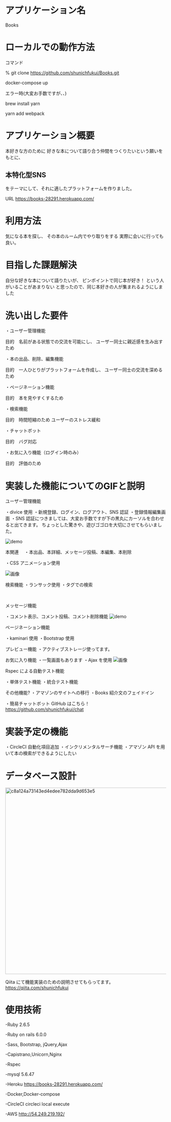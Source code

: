 <h1>アプリケーション名</h1>

Books

<h1>ローカルでの動作方法</h1>

コマンド

% git clone https://github.com/shunichfukui/Books.git

docker-compose up

エラー時(大変お手数ですが、、)

brew install yarn

yarn add webpack

<h1>アプリケーション概要</h1>

本好きな方のために
好きな本について語り合う仲間をつくりたいという願いをもとに、

<h2>本特化型SNS</h2>をテーマにして、それに適したプラットフォームを作りました。

URL https://books-28291.herokuapp.com/

<h1>利用方法</h1>

気になる本を探し、
その本のルーム内でやり取りをする
実際に会いに行っても良い。

<h1>目指した課題解決</h1>

自分な好きな本について語りたいが、
ピンポイントで同じ本が好き！
という人がいることがあまりない
と思ったので、同じ本好きの人が集まれるようにしました

<h1>洗い出した要件</h1>

・ユーザー管理機能

目的　名前がある状態での交流を可能にし、
ユーザー同士に親近感を生み出すため
<br/>

・本の出品、削除、編集機能

目的　一人ひとりがプラットフォームを作成し、
ユーザー同士の交流を深めるため
<br/>

・ページネーション機能

目的　本を見やすくするため
<br/>

・検索機能

目的　時間短縮のため
ユーザーのストレス緩和
<br/>

・チャットボット

目的　バグ対応
<br/>

・お気に入り機能（ログイン時のみ）

目的　評価のため

<h1>実装した機能についてのGIFと説明</h1>
ユーザー管理機能

・divice 使用
・新規登録、ログイン、ログアウト、SNS 認証
・登録情報編集画面
・SNS 認証につきましては、大変お手数ですが下の黒丸にカーソルを合わせると出てきます。
ちょっとした驚きや、遊びゴゴロを大切にさせてもらいました。

![demo](https://gyazo.com/7de4b6ae68784b157766d588752474be/raw)
<br/>

本関連　
・本出品、本詳細、メッセージ投稿、本編集、本削除

・CSS アニメーション使用

![画像](https://gyazo.com/cf8c430050e85d3a4af77cc4b846b4e3/raw)
<br/>

検索機能
・ランサック使用
・タグでの検索

<br/>

メッセージ機能

・コメント表示、コメント投稿、コメント削除機能
![demo](https://gyazo.com/60210918eca2de2f61c03a3c39877dad/raw)
<br/>

ページネーション機能

・kaminari 使用
・Bootstrap 使用

プレビュー機能
・アクティブストレージ使ってます。

お気に入り機能
・一覧画面もあります
・Ajax を使用
![画像](https://gyazo.com/6f337384f5982cb6b4632aa6dd658dc7/raw)

Rspec による自動テスト機能

・単体テスト機能
・統合テスト機能
<br/>

その他機能?
・アマゾンのサイトへの移行
・Books 紹介文のフェイドイン

・簡易チャットボット
GitHub はこちら！
https://github.com/shunichfukui/chat

<h1>実装予定の機能</h1>

・CircleCI 自動化項目追加
・インクリメンタルサーチ機能
・アマゾン API を用いて本の検索ができるようにしたい

<h1>データベース設計</h1>

<img width="582" alt="c8a124a73143ed4edee782dda9d653e5" src="https://user-images.githubusercontent.com/68207981/92671295-d3871500-f350-11ea-993b-f512d3ade666.png">

<br/>

Qiita にて機能実装のための説明させてもらってます。
https://qiita.com/shunichfukui

<h1>使用技術</h1>
-Ruby  2.6.5

-Ruby on rails 6.0.0

-Sass, Bootstrap, jQuery,Ajax

-Capistrano,Unicorn,Nginx

-Rspec

-mysql 5.6.47

-Heroku
https://books-28291.herokuapp.com/

-Docker,Docker-compose

-CircleCI
circleci local execute

-AWS
http://54.249.219.192/
